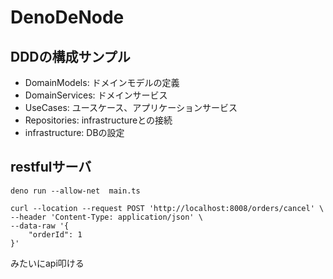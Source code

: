 # DenoDeNode
## DDDの構成サンプル
- DomainModels: ドメインモデルの定義
- DomainServices: ドメインサービス
- UseCases: ユースケース、アプリケーションサービス
- Repositories: infrastructureとの接続
- infrastructure: DBの設定

## restfulサーバ
```
deno run --allow-net  main.ts
```

```
curl --location --request POST 'http://localhost:8008/orders/cancel' \
--header 'Content-Type: application/json' \
--data-raw '{
	"orderId": 1
}'
```
みたいにapi叩ける